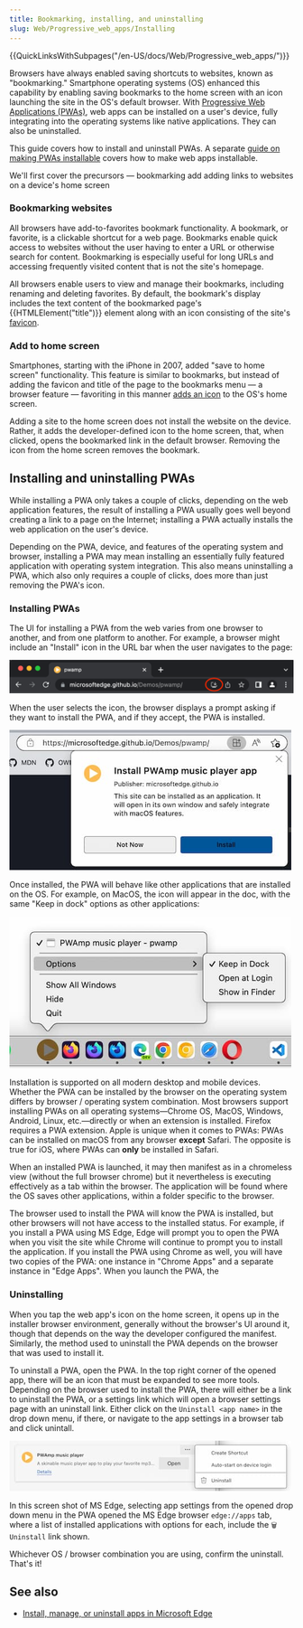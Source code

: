 ```yaml
---
title: Bookmarking, installing, and uninstalling
slug: Web/Progressive_web_apps/Installing
---
```


{{QuickLinksWithSubpages("/en-US/docs/Web/Progressive_web_apps/")}}

Browsers have always enabled saving shortcuts to websites, known as "bookmarking." Smartphone operating systems (OS) enhanced this capability by enabling saving bookmarks to the home screen with an icon launching the site in the OS's default browser. With [Progressive Web Applications (PWAs)](/en-us/docs/web/progressive_web_apps), web apps can be installed on a user's device, fully integrating into the operating systems like native applications. They can also be uninstalled.

This guide covers how to install and uninstall PWAs. A separate [guide on making PWAs installable](/en-US/docs/Web/Progressive_web_apps/guides/making_pwas_installable) covers how to make web apps installable.

We'll first cover the precursors — bookmarking add adding links to websites on a device's home screen

### Bookmarking websites

All browsers have add-to-favorites bookmark functionality. A bookmark, or favorite, is a clickable shortcut for a web page. Bookmarks enable quick access to websites without the user having to enter a URL or otherwise search for content. Bookmarking is especially useful for long URLs and accessing frequently visited content that is not the site's homepage.

All browsers enable users to view and manage their bookmarks, including renaming and deleting favorites. By default, the bookmark's display includes the text content of the bookmarked page's {{HTMLElement("title")}} element along with an icon consisting of the site's [favicon](/en-US/docs/Glossary/Favicon).

### Add to home screen

Smartphones, starting with the iPhone in 2007, added "save to home screen" functionality. This feature is similar to bookmarks, but instead of adding the favicon and title of the page to the bookmarks menu — a browser feature — favoriting in this manner [adds an icon](/en-US/docs/Learn/HTML/Introduction_to_HTML/The_head_metadata_in_HTML#adding_custom_icons_to_your_site) to the OS's home screen.

Adding a site to the home screen does not install the website on the device. Rather, it adds the developer-defined icon to the home screen, that, when clicked, opens the bookmarked link in the default browser. Removing the icon from the home screen removes the bookmark.

## Installing and uninstalling PWAs

While installing a PWA only takes a couple of clicks, depending on the web application features, the result of installing a PWA usually goes well beyond creating a link to a page on the Internet; installing a PWA actually installs the web application on the user's device.

Depending on the PWA, device, and features of the operating system and browser, installing a PWA may mean installing an essentially fully featured application with operating system integration. This also means uninstalling a PWA, which also only requires a couple of clicks, does more than just removing the PWA's icon.

### Installing PWAs

The UI for installing a PWA from the web varies from one browser to another, and from one platform to another. For example, a browser might include an "Install" icon in the URL bar when the user navigates to the page:

![PWA install prompt in URL bar](pwa-install.png)

When the user selects the icon, the browser displays a prompt asking if they want to install the PWA, and if they accept, the PWA is installed.

![PWA installation confirmation prompt](installconfirm.jpg)

Once installed, the PWA will behave like other applications that are installed on the OS. For example, on MacOS, the icon will appear in the doc, with the same "Keep in dock" options as other applications:

![PWA icon in the doc on MacOS](dock.jpg)

Installation is supported on all modern desktop and mobile devices. Whether the PWA can be installed by the browser on the operating system differs by browser / operating system combination. Most browsers support installing PWAs on all operating systems—Chrome OS, MacOS, Windows, Android, Linux, etc.—directly or when an extension is installed. Firefox requires a PWA extension. Apple is unique when it comes to PWAs: PWAs can be installed on macOS from any browser **except** Safari. The opposite is true for iOS, where PWAs can **only** be installed in Safari.

When an installed PWA is launched, it may then manifest as in a chromeless view (without the full browser chrome) but it nevertheless is executing effectively as a tab within the browser. The application will be found where the OS saves other applications, within a folder specific to the browser.

The browser used to install the PWA will know the PWA is installed, but other browsers will not have access to the installed status. For example, if you install a PWA using MS Edge, Edge will prompt you to open the PWA when you visit the site while Chrome will continue to prompt you to install the application. If you install the PWA using Chrome as well, you will have two copies of the PWA: one instance in "Chrome Apps" and a separate instance in "Edge Apps". When you launch the PWA, the

### Uninstalling

When you tap the web app's icon on the home screen, it opens up in the installer browser environment, generally without the browser's UI around it, though that depends on the way the developer configured the manifest. Similarly, the method used to uninstall the PWA depends on the browser that was used to install it.

To uninstall a PWA, open the PWA. In the top right corner of the opened app, there will be an icon that must be expanded to see more tools. Depending on the browser used to install the PWA, there will either be a link to uninstall the PWA, or a settings link which will open a browser settings page with an uninstall link. Either click on the `Uninstall <app name>` in the drop down menu, if there, or navigate to the app settings in a browser tab and click unintall.

![App settings in MS Edge with an uninstall link](remove.jpg)

In this screen shot of MS Edge, selecting app settings from the opened drop down menu in the PWA opened the MS Edge browser `edge://apps` tab, where a list of installed applications with options for each, include the `🗑️ Uninstall` link shown.

Whichever OS / browser combination you are using, confirm the uninstall. That's it!

## See also

- [Install, manage, or uninstall apps in Microsoft Edge](https://support.microsoft.com/en-us/topic/install-manage-or-uninstall-apps-in-microsoft-edge-0c156575-a94a-45e4-a54f-3a84846f6113)
